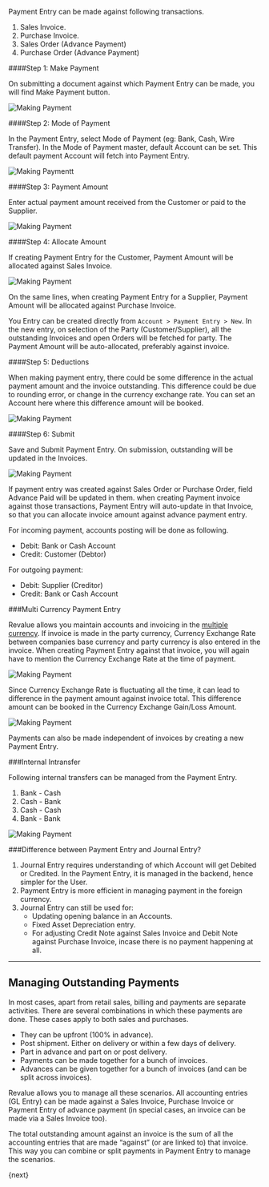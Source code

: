 Payment Entry can be made against following transactions.

  1. Sales Invoice.
  2. Purchase Invoice.
  3. Sales Order (Advance Payment)
  4. Purchase Order (Advance Payment)

####Step 1: Make Payment

On submitting a document against which Payment Entry can be made, you will find Make Payment button.

<img class="screenshot" alt="Making Payment" src="{{docs_base_url}}/assets/img/accounts/payment-entry-1.png">

####Step 2: Mode of Payment

In the Payment Entry, select Mode of Payment (eg: Bank, Cash, Wire Transfer). In the Mode of Payment master, default Account can be set. This default payment Account will fetch into Payment Entry.

<img class="screenshot" alt="Making Paymentt" src="{{docs_base_url}}/assets/img/accounts/payment-entry-2.gif">

####Step 3: Payment Amount

Enter actual payment amount received from the Customer or paid to the Supplier.

<img class="screenshot" alt="Making Payment" src="{{docs_base_url}}/assets/img/accounts/payment-entry-3.png">

####Step 4: Allocate Amount

If creating Payment Entry for the Customer, Payment Amount will be allocated against Sales Invoice.

<img class="screenshot" alt="Making Payment" src="{{docs_base_url}}/assets/img/accounts/payment-entry-4.gif">

On the same lines, when creating Payment Entry for a Supplier, Payment Amount will be allocated against Purchase Invoice.

You Entry can be created directly from `Account > Payment Entry > New`. In the new entry, on selection of the Party (Customer/Supplier), all the outstanding Invoices and open Orders will be fetched for party. The Payment Amount will be auto-allocated, preferably against invoice.

####Step 5: Deductions

When making payment entry, there could be some difference in the actual payment amount and the invoice outstanding. This difference could be due to rounding error, or change in the currency exchange rate. You can set an Account here where this difference amount will be booked.

<img class="screenshot" alt="Making Payment" src="{{docs_base_url}}/assets/img/accounts/payment-entry-5.gif">

####Step 6: Submit

Save and Submit Payment Entry. On submission, outstanding will be updated in the Invoices. 

<img class="screenshot" alt="Making Payment" src="{{docs_base_url}}/assets/img/accounts/payment-entry-8.png">

If payment entry was created against Sales Order or Purchase Order, field Advance Paid will be updated in them. when creating Payment invoice against those transactions, Payment Entry will auto-update in that Invoice, so that you can allocate invoice amount against advance payment entry.

For incoming payment, accounts posting will be done as following.

  * Debit: Bank or Cash Account
  * Credit: Customer (Debtor)

For outgoing payment:

  * Debit: Supplier (Creditor)
  * Credit: Bank or Cash Account

###Multi Currency Payment Entry

Revalue allows you maintain accounts and invoicing in the [multiple currency]({{docs_base_url}}/user/manual/en/accounts/multi-currency-accounting.html). If invoice is made in the party currency, Currency Exchange Rate between companies base currency and party currency is also entered in the invoice. When creating Payment Entry against that invoice, you will again have to mention the Currency Exchange Rate at the time of payment.

<img class="screenshot" alt="Making Payment" src="{{docs_base_url}}/assets/img/accounts/payment-entry-6.png">

Since Currency Exchange Rate is fluctuating all the time, it can lead to difference in the payment amount against invoice total. This difference amount can be booked in the Currency Exchange Gain/Loss Amount.

<img class="screenshot" alt="Making Payment" src="{{docs_base_url}}/assets/img/accounts/payment-entry-7.png">

Payments can also be made independent of invoices by creating a new Payment Entry.

###Internal Intransfer

Following internal transfers can be managed from the Payment Entry.

1. Bank - Cash
2. Cash - Bank
3. Cash - Cash
4. Bank - Bank

<img class="screenshot" alt="Making Payment" src="{{docs_base_url}}/assets/img/accounts/payment-entry-9.png">

###Difference between Payment Entry and Journal Entry?

 1. Journal Entry requires understanding of which Account will get Debited or Credited. In the Payment Entry, it is managed in the backend, hence simpler for the User.
 2. Payment Entry is more efficient in managing payment in the foreign currency.
 3. Journal Entry can still be used for:
	- Updating opening balance in an Accounts.
	- Fixed Asset Depreciation entry.
	- For adjusting Credit Note against Sales Invoice and Debit Note against Purchase Invoice, incase there is no payment happening at all.

* * *

## Managing Outstanding Payments

In most cases, apart from retail sales, billing and payments are separate activities. There are several combinations in which these payments are done. These cases apply to both sales and purchases.

  * They can be upfront (100% in advance).
  * Post shipment. Either on delivery or within a few days of delivery.
  * Part in advance and part on or post delivery.
  * Payments can be made together for a bunch of invoices.
  * Advances can be given together for a bunch of invoices (and can be split across invoices).

Revalue allows you to manage all these scenarios. All accounting entries (GL Entry) can be made against a Sales Invoice, Purchase Invoice or Payment Entry of advance payment (in special cases, an invoice can be made via a Sales Invoice too).

The total outstanding amount against an invoice is the sum of all the accounting entries that are made “against” (or are linked to) that invoice. This way you can combine or split payments in Payment Entry to manage the
scenarios.

{next}
